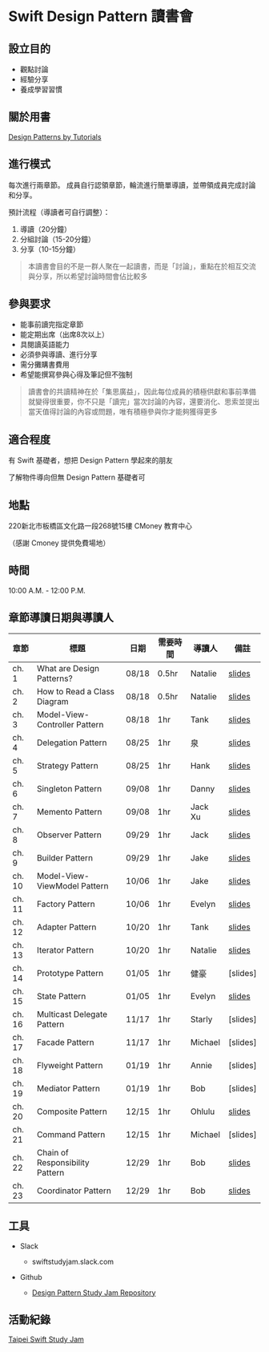 # Swift Design Pattern 讀書會

## 設立目的
* 觀點討論
* 經驗分享
* 養成學習習慣

## 關於用書
[Design Patterns by Tutorials](https://store.raywenderlich.com/products/design-patterns-by-tutorials)

## 進行模式
每次進行兩章節。
成員自行認領章節，輪流進行簡單導讀，並帶領成員完成討論和分享。

預計流程（導讀者可自行調整）：

1. 導讀（20分鐘）
2. 分組討論（15-20分鐘）
3. 分享（10-15分鐘）

> 本讀書會目的不是一群人聚在一起讀書，而是「討論」，重點在於相互交流與分享，所以希望討論時間會佔比較多


## 參與要求
* 能事前讀完指定章節
* 能定期出席（出席8次以上）
* 具閱讀英語能力
* 必須參與導讀、進行分享
* 需分攤購書費用
* 希望能撰寫參與心得及筆記但不強制

> 讀書會的共讀精神在於「集思廣益」，因此每位成員的積極供獻和事前準備就變得很重要，你不只是「讀完」當次討論的內容，還要消化、思索並提出當天值得討論的內容或問題，唯有積極參與你才能夠獲得更多

##  適合程度
有 Swift 基礎者，想把 Design Pattern 學起來的朋友

了解物件導向但無 Design Pattern 基礎者可


##  地點
220新北市板橋區文化路一段268號15樓
CMoney 教育中心

（感謝 Cmoney 提供免費場地）

## 時間
10:00 A.M. - 12:00 P.M.


## 章節導讀日期與導讀人

| 章節 |標題   | 日期   |需要時間  |導讀人 |備註   |
|---    |---|---    |---       |--- |---        |
| ch. 1   | What are Design Patterns?| 08/18 |0.5hr | Natalie |[slides](https://hackmd.io/@lumanman/rJKB-tSNS)|
| ch. 2   | How to Read a Class Diagram  | 08/18 |  0.5hr | Natalie |[slides](https://hackmd.io/@lumanman/rJsmNTHVr)|
| ch. 3   | Model-View-Controller Pattern | 08/18 |  1hr | Tank |[slides](https://github.com/lumanmann/design-pattern-study-jam/tree/master/Ch.03%20MVC)|
| ch. 4   | Delegation Pattern  | 08/25 |  1hr | 泉 | [slides](https://github.com/lumanmann/design-pattern-study-jam/tree/master/Ch.04%20Delegate) |
| ch. 5   | Strategy Pattern  | 08/25 |  1hr | Hank |  [slides](https://github.com/lumanmann/design-pattern-study-jam/tree/master/Ch.05%20Strategy%20Pattern) |
| ch. 6   | Singleton Pattern | 09/08 |  1hr | Danny |  [slides](https://github.com/lumanmann/design-pattern-study-jam/tree/master/Ch.06%20Singleton%20Pattern) |
| ch. 7   | Memento Pattern  | 09/08|  1hr | Jack Xu |  [slides](https://github.com/lumanmann/design-pattern-study-jam/tree/master/Ch.07%20Memento%20Pattern) |
| ch. 8   | Observer Pattern  | 09/29|  1hr | Jack | [slides](https://github.com/lumanmann/design-pattern-study-jam/tree/master/Ch.08%20Observer%20Pattern) |
| ch. 9   | Builder Pattern  | 09/29 |  1hr | Jake |[slides](https://github.com/lumanmann/design-pattern-study-jam/tree/master/Ch.09%20Builder%20Pattern) |
| ch. 10   | Model-View-ViewModel Pattern | 10/06 |  1hr |Jake | [slides](https://github.com/lumanmann/design-pattern-study-jam/tree/master/Ch.10%20Model-View-ViewModel%20Pattern)|
| ch. 11   | Factory Pattern | 10/06|  1hr | Evelyn | [slides](https://github.com/lumanmann/design-pattern-study-jam/tree/master/Ch.11%20Factory%20Pattern) |
| ch. 12   | Adapter Pattern | 10/20 |  1hr | Tank | [slides](https://github.com/lumanmann/design-pattern-study-jam/tree/master/Ch.12%20AdapterPattern) |
| ch. 13   | Iterator Pattern | 10/20 |  1hr | Natalie | [slides](https://github.com/lumanmann/design-pattern-study-jam/tree/master/Ch.13%20Iterator%20Pattern) |
| ch. 14   | Prototype Pattern  | 01/05 |  1hr | 健豪 | [slides] |
| ch. 15   | State Pattern  | 01/05 |  1hr | Evelyn | [slides](https://github.com/lumanmann/design-pattern-study-jam/tree/master/Ch.15%20State%20Pattern) |
| ch. 16   | Multicast Delegate Pattern  | 11/17 |  1hr | Starly| [slides] |
| ch. 17   | Facade Pattern  | 11/17 |  1hr | Michael |[slides] |
| ch. 18   | Flyweight Pattern  | 01/19 |  1hr | Annie | [slides] |
| ch. 19   | Mediator Pattern  | 01/19 |  1hr | Bob | [slides] |
| ch. 20   | Composite Pattern  | 12/15 |  1hr | Ohlulu |[slides](https://github.com/lumanmann/design-pattern-study-jam/tree/master/Ch.20%20Composite%20Pattern) |
| ch. 21   | Command Pattern | 12/15 |  1hr | Michael |[slides] |
| ch. 22   | Chain of Responsibility Pattern  |12/29 |  1hr | Bob |[slides](https://github.com/lumanmann/design-pattern-study-jam/tree/master/Ch.22%20Chain-of-Responsibility)|
| ch. 23   | Coordinator Pattern  | 12/29 |  1hr | Bob | [slides](https://github.com/lumanmann/design-pattern-study-jam/tree/master/Ch.23%20Coordinator%20Pattern) |




## 工具

+ Slack 
    - swiftstudyjam.slack.com

+ Github
    - [Design Pattern Study Jam Repository](https://github.com/lumanmann/design_pattern_study_jam)

## 活動紀錄
 [Taipei Swift Study Jam](https://www.facebook.com/swiftstudyjam)

